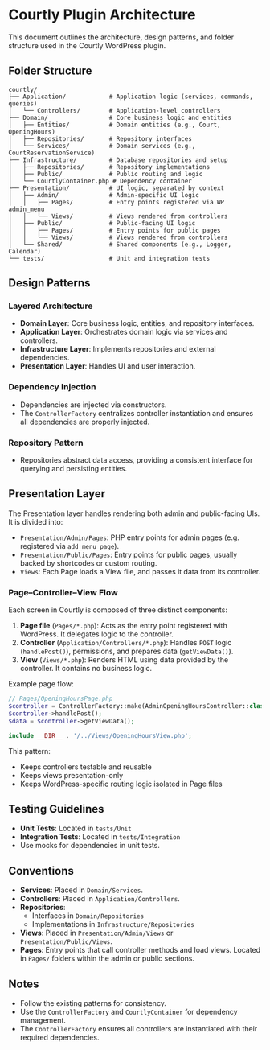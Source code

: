 # Courtly Plugin Architecture

This document outlines the architecture, design patterns, and folder structure used in the Courtly WordPress plugin.

## Folder Structure

```
courtly/
├── Application/            # Application logic (services, commands, queries)
│   └── Controllers/        # Application-level controllers
├── Domain/                 # Core business logic and entities
│   ├── Entities/           # Domain entities (e.g., Court, OpeningHours)
│   ├── Repositories/       # Repository interfaces
│   └── Services/           # Domain services (e.g., CourtReservationService)
├── Infrastructure/         # Database repositories and setup
│   ├── Repositories/       # Repository implementations
│   ├── Public/             # Public routing and logic
│   └── CourtlyContainer.php # Dependency container
├── Presentation/           # UI logic, separated by context
│   ├── Admin/              # Admin-specific UI logic
│   │   ├── Pages/          # Entry points registered via WP admin_menu
│   │   └── Views/          # Views rendered from controllers
│   ├── Public/             # Public-facing UI logic
│   │   ├── Pages/          # Entry points for public pages
│   │   └── Views/          # Views rendered from controllers
│   └── Shared/             # Shared components (e.g., Logger, Calendar)
└── tests/                  # Unit and integration tests
```

## Design Patterns

### Layered Architecture
- **Domain Layer**: Core business logic, entities, and repository interfaces.
- **Application Layer**: Orchestrates domain logic via services and controllers.
- **Infrastructure Layer**: Implements repositories and external dependencies.
- **Presentation Layer**: Handles UI and user interaction.

### Dependency Injection
- Dependencies are injected via constructors.
- The `ControllerFactory` centralizes controller instantiation and ensures all dependencies are properly injected.

### Repository Pattern
- Repositories abstract data access, providing a consistent interface for querying and persisting entities.

## Presentation Layer

The Presentation layer handles rendering both admin and public-facing UIs. It is divided into:

- `Presentation/Admin/Pages`: PHP entry points for admin pages (e.g. registered via `add_menu_page`).
- `Presentation/Public/Pages`: Entry points for public pages, usually backed by shortcodes or custom routing.
- `Views`: Each Page loads a View file, and passes it data from its controller.

### Page–Controller–View Flow

Each screen in Courtly is composed of three distinct components:

1. **Page file** (`Pages/*.php`): Acts as the entry point registered with WordPress. It delegates logic to the controller.
2. **Controller** (`Application/Controllers/*.php`): Handles `POST` logic (`handlePost()`), permissions, and prepares data (`getViewData()`).
3. **View** (`Views/*.php`): Renders HTML using data provided by the controller. It contains no business logic.

Example page flow:

```php
// Pages/OpeningHoursPage.php
$controller = ControllerFactory::make(AdminOpeningHoursController::class);
$controller->handlePost();
$data = $controller->getViewData();

include __DIR__ . '/../Views/OpeningHoursView.php';
```

This pattern:
- Keeps controllers testable and reusable
- Keeps views presentation-only
- Keeps WordPress-specific routing logic isolated in Page files

## Testing Guidelines

- **Unit Tests**: Located in `tests/Unit`
- **Integration Tests**: Located in `tests/Integration`
- Use mocks for dependencies in unit tests.

## Conventions

- **Services**: Placed in `Domain/Services`.
- **Controllers**: Placed in `Application/Controllers`.
- **Repositories**:
  - Interfaces in `Domain/Repositories`
  - Implementations in `Infrastructure/Repositories`
- **Views**: Placed in `Presentation/Admin/Views` or `Presentation/Public/Views`.
- **Pages**: Entry points that call controller methods and load views. Located in `Pages/` folders within the admin or public sections.

## Notes

- Follow the existing patterns for consistency.
- Use the `ControllerFactory` and `CourtlyContainer` for dependency management.
- The `ControllerFactory` ensures all controllers are instantiated with their required dependencies.
